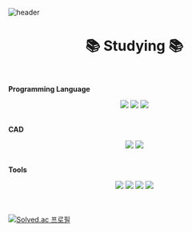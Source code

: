 <!--
### Hi there 👋
**jardin00/jardin00** is a ✨ _special_ ✨ repository because its `README.md` (this file) appears on your GitHub profile.

Here are some ideas to get you started:

- 🔭 I’m currently working on ...
- 🌱 I’m currently learning ...
- 👯 I’m looking to collaborate on ...
- 🤔 I’m looking for help with ...
- 💬 Ask me about ...
- 📫 How to reach me: ...
- 😄 Pronouns: ...
- ⚡ Fun fact: ...
-->
![header](https://capsule-render.vercel.app/api?type=waving&color=52fef2&height=300&section=header&text=Wellcome👋&fontSize=70)

<div align=center><h1>📚 Studying 📚</h1></div><br>

**Programming Language**
<div align=center> 
  <img src="https://img.shields.io/badge/java-007396?style=for-the-badge&logo=java&logoColor=white"> 
  <img src="https://img.shields.io/badge/python-3776AB?style=for-the-badge&logo=python&logoColor=white">
  <img src="https://img.shields.io/badge/R-276DC3?style=for-the-badge&logo=R&logoColor=white">
</div></br>

**CAD**
<div align=center> 
  <img src="https://img.shields.io/badge/Onshape-86E57F?style=for-the-badge&logo=Onshape&logoColor=white">
  <img src="https://img.shields.io/badge/AutoCad-0696D7?style=for-the-badge&logo=Autodesk&logoColor=white">
</div></br>

**Tools**
<div align=center> 
  <img src="https://img.shields.io/badge/Eclipse IDE-2C2255?style=for-the-badge&logo=Eclipse IDE&logoColor=white"> 
  <img src="https://img.shields.io/badge/Jupyter-F37626?style=for-the-badge&logo=Jupyter&logoColor=white">
  <img src="https://img.shields.io/badge/RStudio-75AADB?style=for-the-badge&logo=RStudio&logoColor=white">
  <img src="https://img.shields.io/badge/Google Colab-F9AB00?style=for-the-badge&logo=Google Colab&logoColor=white">
</div></br>
</br>

[![Solved.ac
프로필](http://mazassumnida.wtf/api/v2/generate_badge?boj=ptduck00)](https://solved.ac/ptduck00)
